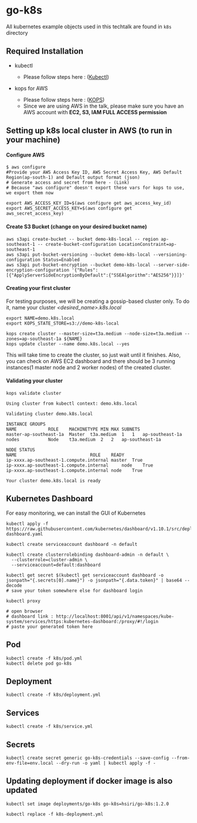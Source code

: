 # go-k8s
All kubernetes example objects used in this techtalk are found in `k8s` directory

## Required Installation
- kubectl
	- Please follow steps here :  ([Kubectl]( https://kubernetes.io/docs/tasks/tools/install-kubectl/))

- kops for AWS
	- Please follow steps here :  ([KOPS]( https://kubernetes.io/docs/setup/production-environment/tools/kops/))
	- Since we are using AWS in the talk, please make sure you have an AWS account with **EC2, S3, IAM FULL ACCESS permission**

## Setting up k8s local cluster in AWS (to run in your machine)

#### Configure AWS
```
$ aws configure
#Provide your AWS Access Key ID, AWS Secret Access Key, AWS Default Region(ap-south-1) and Default output format (json)
# Generate access and secret from here - (Link)
# Because "aws configure" doesn't export these vars for kops to use, we export them now

export AWS_ACCESS_KEY_ID=$(aws configure get aws_access_key_id)
export AWS_SECRET_ACCESS_KEY=$(aws configure get aws_secret_access_key)
```

#### Create S3 Bucket (change on your desired bucket name)
```
aws s3api create-bucket -- bucket demo-k8s-local -- region ap-southeast-1 -- create-bucket-configuration LocationConstraint=ap-southeast-1
aws s3api put-bucket-versioning --bucket demo-k8s-local --versioning-configuration Status=Enabled
aws s3api put-bucket-encryption --bucket demo-k8s-local --server-side-encryption-configuration '{"Rules":[{"ApplyServerSideEncryptionByDefault":{"SSEAlgorithm":"AES256"}}]}'
```

#### Creating your first cluster
For testing purposes, we will be creating a gossip-based cluster only. To do it, name your cluster _<desired_name>.k8s.local_
```
export NAME=demo.k8s.local
export KOPS_STATE_STORE=s3://demo-k8s-local

kops create cluster --master-size=t3a.medium --node-size=t3a.medium --zones=ap-southeast-1a ${NAME}
kops update cluster --name demo.k8s.local --yes
```

This will take time to create the cluster, so just wait until it finishes. Also, you can check on AWS EC2 dashboard and there should be 3 running instances(1 master node and 2 worker nodes) of the created cluster.

#### Validating your cluster
```
kops validate cluster

Using cluster from kubectl context: demo.k8s.local

Validating cluster demo.k8s.local

INSTANCE GROUPS
NAME			ROLE	MACHINETYPE	MIN	MAX	SUBNETS
master-ap-southeast-1a	Master	t3a.medium	1	1	ap-southeast-1a
nodes			Node	t3a.medium	2	2	ap-southeast-1a

NODE STATUS
NAME							ROLE	READY
ip-xxxx.ap-southeast-1.compute.internal	master	True
ip-xxxx.ap-southeast-1.compute.internal		node	True
ip-xxxx.ap-southeast-1.compute.internal	node	True

Your cluster demo.k8s.local is ready
```

## Kubernetes Dashboard
For easy monitoring, we can install the GUI of Kubernetes

```
kubectl apply -f https://raw.githubusercontent.com/kubernetes/dashboard/v1.10.1/src/deploy/recommended/kubernetes-dashboard.yaml

kubectl create serviceaccount dashboard -n default

kubectl create clusterrolebinding dashboard-admin -n default \
  --clusterrole=cluster-admin \
  --serviceaccount=default:dashboard

kubectl get secret $(kubectl get serviceaccount dashboard -o jsonpath="{.secrets[0].name}") -o jsonpath="{.data.token}" | base64 --decode
# save your token somewhere else for dashboard login

kubectl proxy

# open browser
# dashboard link : http://localhost:8001/api/v1/namespaces/kube-system/services/https:kubernetes-dashboard:/proxy/#!/login
# paste your generated token here
```

## Pod
```
kubectl create -f k8s/pod.yml
kubectl delete pod go-k8s
```

## Deployment
```
kubectl create -f k8s/deployment.yml
```

## Services
```
kubectl create -f k8s/service.yml
```

## Secrets
```
kubectl create secret generic go-k8s-credentials --save-config --from-env-file=env.local --dry-run -o yaml | kubectl apply -f -
```

## Updating deployment if docker image is also updated
```
kubectl set image deployments/go-k8s go-k8s=hsiri/go-k8s:1.2.0

kubectl replace -f k8s-deployment.yml
```